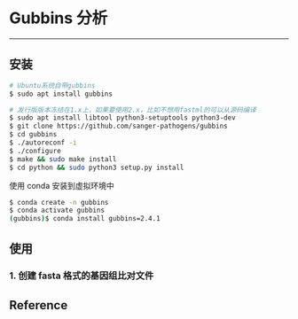 # Gubbins 分析

---

## 安装

```bash
# Ubuntu系统自带gubbins
$ sudo apt install gubbins

# 发行版版本冻结在1.x上，如果要使用2.x，比如不想用fastml的可以从源码编译
$ sudo apt install libtool python3-setuptools python3-dev
$ git clone https://github.com/sanger-pathogens/gubbins
$ cd gubbins
$ ./autoreconf -i
$ ./configure
$ make && sudo make install
$ cd python && sudo python3 setup.py install
```

使用 conda 安装到虚拟环境中

```bash
$ conda create -n gubbins
$ conda activate gubbins
(gubbins)$ conda install gubbins=2.4.1
```

## 使用

### 1. 创建 fasta 格式的基因组比对文件


## Reference
